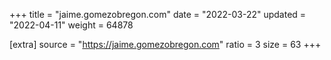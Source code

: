 +++
title = "jaime.gomezobregon.com"
date = "2022-03-22"
updated = "2022-04-11"
weight = 64878

[extra]
source = "https://jaime.gomezobregon.com"
ratio = 3
size = 63
+++

